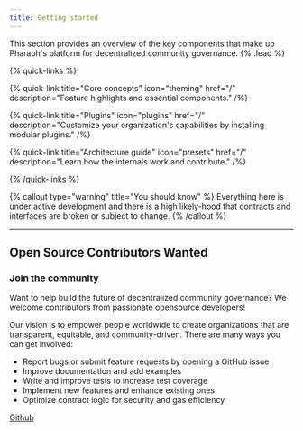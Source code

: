 ```yaml
---
title: Getting started
---
```


This section provides an overview of the key components that make up Pharaoh's platform for decentralized community governance. {% .lead %}

{% quick-links %}

{% quick-link title="Core concepts" icon="theming" href="/" description="Feature highlights and essential components." /%}

{% quick-link title="Plugins" icon="plugins" href="/" description="Customize your organization's capabilities by installing modular plugins." /%}

{% quick-link title="Architecture guide" icon="presets" href="/" description="Learn how the internals work and contribute." /%}

{% /quick-links %}

{% callout type="warning" title="You should know" %}
Everything here is under active development and there is a high likely-hood that contracts and interfaces are broken or subject to change.
{% /callout %}

---

## Open Source Contributors Wanted

### Join the community

Want to help build the future of decentralized community governance? We welcome contributors from passionate opensource developers!

Our vision is to empower people worldwide to create organizations that are transparent, equitable, and community-driven. There are many ways you can get involved:

- Report bugs or submit feature requests by opening a GitHub issue
- Improve documentation and add examples
- Write and improve tests to increase test coverage
- Implement new features and enhance existing ones
- Optimize contract logic for security and gas efficiency

[Github](https://github.com/okhaimie-dev/pharaoh)
